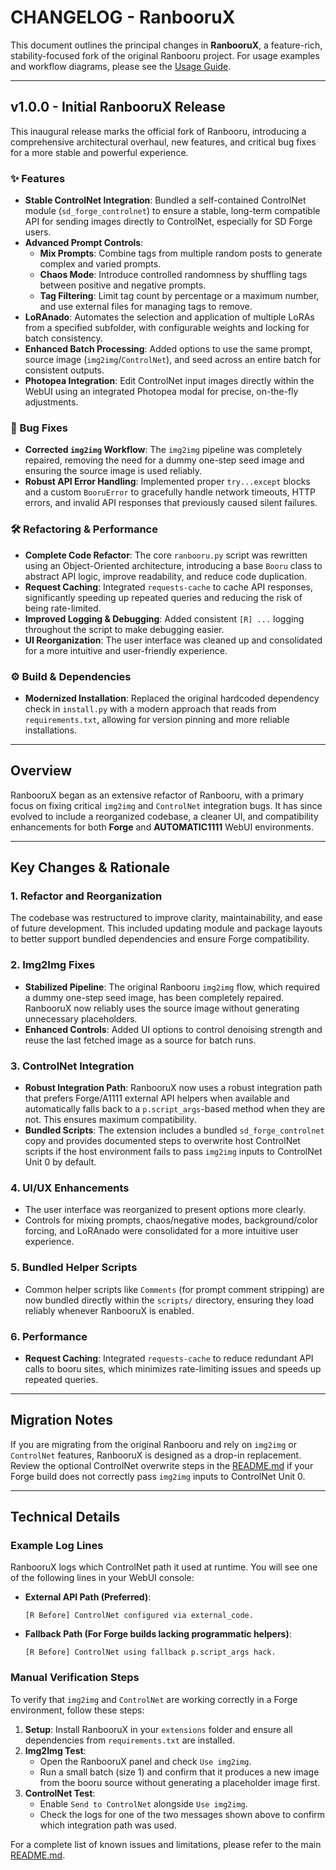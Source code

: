 # CHANGELOG - RanbooruX

This document outlines the principal changes in **RanbooruX**, a feature-rich, stability-focused fork of the original Ranbooru project. For usage examples and workflow diagrams, please see the [Usage Guide](usage.md).

---

## v1.0.0 - Initial RanbooruX Release

This inaugural release marks the official fork of Ranbooru, introducing a comprehensive architectural overhaul, new features, and critical bug fixes for a more stable and powerful experience.

### ✨ Features
- **Stable ControlNet Integration**: Bundled a self-contained ControlNet module (`sd_forge_controlnet`) to ensure a stable, long-term compatible API for sending images directly to ControlNet, especially for SD Forge users.
- **Advanced Prompt Controls**:
    - **Mix Prompts**: Combine tags from multiple random posts to generate complex and varied prompts.
    - **Chaos Mode**: Introduce controlled randomness by shuffling tags between positive and negative prompts.
    - **Tag Filtering**: Limit tag count by percentage or a maximum number, and use external files for managing tags to remove.
- **LoRAnado**: Automates the selection and application of multiple LoRAs from a specified subfolder, with configurable weights and locking for batch consistency.
- **Enhanced Batch Processing**: Added options to use the same prompt, source image (`img2img`/`ControlNet`), and seed across an entire batch for consistent outputs.
- **Photopea Integration**: Edit ControlNet input images directly within the WebUI using an integrated Photopea modal for precise, on-the-fly adjustments.

### 🐛 Bug Fixes
- **Corrected `img2img` Workflow**: The `img2img` pipeline was completely repaired, removing the need for a dummy one-step seed image and ensuring the source image is used reliably.
- **Robust API Error Handling**: Implemented proper `try...except` blocks and a custom `BooruError` to gracefully handle network timeouts, HTTP errors, and invalid API responses that previously caused silent failures.

### 🛠️ Refactoring & Performance
- **Complete Code Refactor**: The core `ranbooru.py` script was rewritten using an Object-Oriented architecture, introducing a base `Booru` class to abstract API logic, improve readability, and reduce code duplication.
- **Request Caching**: Integrated `requests-cache` to cache API responses, significantly speeding up repeated queries and reducing the risk of being rate-limited.
- **Improved Logging & Debugging**: Added consistent `[R] ...` logging throughout the script to make debugging easier.
- **UI Reorganization**: The user interface was cleaned up and consolidated for a more intuitive and user-friendly experience.

### ⚙️ Build & Dependencies
- **Modernized Installation**: Replaced the original hardcoded dependency check in `install.py` with a modern approach that reads from `requirements.txt`, allowing for version pinning and more reliable installations.

---

## Overview
RanbooruX began as an extensive refactor of Ranbooru, with a primary focus on fixing critical `img2img` and `ControlNet` integration bugs. It has since evolved to include a reorganized codebase, a cleaner UI, and compatibility enhancements for both **Forge** and **AUTOMATIC1111** WebUI environments.

---

## Key Changes & Rationale

### 1. Refactor and Reorganization
The codebase was restructured to improve clarity, maintainability, and ease of future development. This included updating module and package layouts to better support bundled dependencies and ensure Forge compatibility.

### 2. Img2Img Fixes
- **Stabilized Pipeline**: The original Ranbooru `img2img` flow, which required a dummy one-step seed image, has been completely repaired. RanbooruX now reliably uses the source image without generating unnecessary placeholders.
- **Enhanced Controls**: Added UI options to control denoising strength and reuse the last fetched image as a source for batch runs.

### 3. ControlNet Integration
- **Robust Integration Path**: RanbooruX now uses a robust integration path that prefers Forge/A1111 external API helpers when available and automatically falls back to a `p.script_args`-based method when they are not. This ensures maximum compatibility.
- **Bundled Scripts**: The extension includes a bundled `sd_forge_controlnet` copy and provides documented steps to overwrite host ControlNet scripts if the host environment fails to pass `img2img` inputs to ControlNet Unit 0 by default.

### 4. UI/UX Enhancements
- The user interface was reorganized to present options more clearly.
- Controls for mixing prompts, chaos/negative modes, background/color forcing, and LoRAnado were consolidated for a more intuitive user experience.

### 5. Bundled Helper Scripts
- Common helper scripts like `Comments` (for prompt comment stripping) are now bundled directly within the `scripts/` directory, ensuring they load reliably whenever RanbooruX is enabled.

### 6. Performance
- **Request Caching**: Integrated `requests-cache` to reduce redundant API calls to booru sites, which minimizes rate-limiting issues and speeds up repeated queries.

---

## Migration Notes
If you are migrating from the original Ranbooru and rely on `img2img` or `ControlNet` features, RanbooruX is designed as a drop-in replacement. Review the optional ControlNet overwrite steps in the [README.md](README.md) if your Forge build does not correctly pass `img2img` inputs to ControlNet Unit 0.

---

## Technical Details

### Example Log Lines
RanbooruX logs which ControlNet path it used at runtime. You will see one of the following lines in your WebUI console:

-   **External API Path (Preferred)**:
    ```
    [R Before] ControlNet configured via external_code.
    ```
-   **Fallback Path (For Forge builds lacking programmatic helpers)**:
    ```
    [R Before] ControlNet using fallback p.script_args hack.
    ```

### Manual Verification Steps
To verify that `img2img` and `ControlNet` are working correctly in a Forge environment, follow these steps:
1.  **Setup**: Install RanbooruX in your `extensions` folder and ensure all dependencies from `requirements.txt` are installed.
2.  **Img2Img Test**:
    -   Open the RanbooruX panel and check `Use img2img`.
    -   Run a small batch (size 1) and confirm that it produces a new image from the booru source without generating a placeholder image first.
3.  **ControlNet Test**:
    -   Enable `Send to ControlNet` alongside `Use img2img`.
    -   Check the logs for one of the two messages shown above to confirm which integration path was used.

For a complete list of known issues and limitations, please refer to the main [README.md](README.md).
